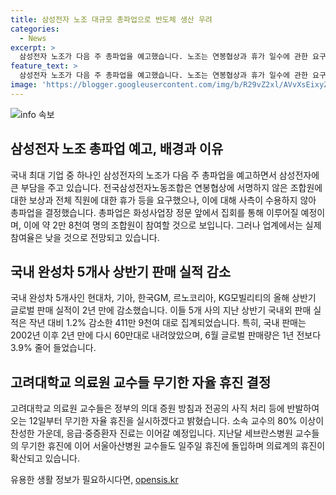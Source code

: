 ```yaml
---
title: 삼성전자 노조 대규모 총파업으로 반도체 생산 우려
categories:
  - News
excerpt: >
  삼성전자 노조가 다음 주 총파업을 예고했습니다. 노조는 연봉협상과 휴가 일수에 관한 요구를 사측이 받아들이지 않아 총파업을 결정했는데, 이로 인해 삼성에 부담이 발생하고 있습니다. 또한, 국내 완성차 5개사의 상반기 판매 실적이 2년 만에 감소하고, 고려대학교 의료원 교수들이 무기한 휴진을 선언하는 등 여러 이슈들이 눈에 띕니다. 이러한 상황 속에서 삼성전자와 관련된 뉴스가 주목을 끄는 이슈로 떠오르고 있습니다.
feature_text: >
  삼성전자 노조가 다음 주 총파업을 예고했습니다. 노조는 연봉협상과 휴가 일수에 관한 요구를 사측이 받아들이지 않아 총파업을 결정했는데, 이로 인해 삼성에 부담이 발생하고 있습니다. 또한, 국내 완성차 5개사의 상반기 판매 실적이 2년 만에 감소하고, 고려대학교 의료원 교수들이 무기한 휴진을 선언하는 등 여러 이슈들이 눈에 띕니다. 이러한 상황 속에서 삼성전자와 관련된 뉴스가 주목을 끄는 이슈로 떠오르고 있습니다.
image: 'https://blogger.googleusercontent.com/img/b/R29vZ2xl/AVvXsEixyZcFfHzMRdzZMjFBmAUKJYCLCGyLL1o632UiGVXcaFdKo_bkvkuCioo0uUKlGfBVcT3P84aROyZIXSBEx3Aw5nCQ3pTgDom1WDC4m8eifvWiAmWEEVb4x6G_l8C0QH225ldMjyaFvpxGEBGNO37VmDTDMHGhJPq73UglMfDca1-0aw/s1600/blogspot.png'
---
```


<p><img src="https://blogger.googleusercontent.com/img/b/R29vZ2xl/AVvXsEixyZcFfHzMRdzZMjFBmAUKJYCLCGyLL1o632UiGVXcaFdKo_bkvkuCioo0uUKlGfBVcT3P84aROyZIXSBEx3Aw5nCQ3pTgDom1WDC4m8eifvWiAmWEEVb4x6G_l8C0QH225ldMjyaFvpxGEBGNO37VmDTDMHGhJPq73UglMfDca1-0aw/s1600/blogspot.png" alt="info 속보" /></p>

<h2 data-ke-size="size26">삼성전자 노조 총파업 예고, 배경과 이유</h2>

<p>국내 최대 기업 중 하나인 삼성전자의 노조가 다음 주 총파업을 예고하면서 삼성전자에 큰 부담을 주고 있습니다. 전국삼성전자노동조합은 연봉협상에 서명하지 않은 조합원에 대한 보상과 전체 직원에 대한 휴가 등을 요구했으나, 이에 대해 사측이 수용하지 않아 총파업을 결정했습니다. 총파업은 화성사업장 정문 앞에서 집회를 통해 이루어질 예정이며, 이에 약 2만 8천여 명의 조합원이 참여할 것으로 보입니다. 그러나 업계에서는 실제 참여율은 낮을 것으로 전망되고 있습니다.</p>

<h2 data-ke-size="size26">국내 완성차 5개사 상반기 판매 실적 감소</h2>

<p>국내 완성차 5개사인 현대차, 기아, 한국GM, 르노코리아, KG모빌리티의 올해 상반기 글로벌 판매 실적이 2년 만에 감소했습니다. 이들 5개 사의 지난 상반기 국내외 판매 실적은 작년 대비 1.2% 감소한 411만 9천여 대로 집계되었습니다. 특히, 국내 판매는 2002년 이후 2년 만에 다시 60만대로 내려앉았으며, 6월 글로벌 판매량은 1년 전보다 3.9% 줄어 들었습니다.</p>

<h2 data-ke-size="size26">고려대학교 의료원 교수들 무기한 자율 휴진 결정</h2>

<p>고려대학교 의료원 교수들은 정부의 의대 증원 방침과 전공의 사직 처리 등에 반발하여 오는 12일부터 무기한 자율 휴진을 실시하겠다고 밝혔습니다. 소속 교수의 80% 이상이 찬성한 가운데, 응급·중증환자 진료는 이어갈 예정입니다. 지난달 세브란스병원 교수들의 무기한 휴진에 이어 서울아산병원 교수들도 일주일 휴진에 돌입하며 의료계의 휴진이 확산되고 있습니다.</p>
유용한 생활 정보가 필요하시다면, <a href="https://opensis.kr" rel="dofollow">opensis.kr</a>


